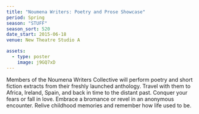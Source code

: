 ```yaml
---
title: "Noumena Writers: Poetry and Prose Showcase"
period: Spring
season: "STUFF"
season_sort: 520
date_start: 2015-06-18
venue: New Theatre Studio A

assets:
  - type: poster
    image: j9GQ7xD
---
```


Members of the Noumena Writers Collective will perform poetry and short fiction extracts from their freshly launched anthology. Travel with them to Africa, Ireland, Spain, and back in time to the distant past. Conquer your fears or fall in love. Embrace a bromance or revel in an anonymous encounter. Relive childhood memories and remember how life used to be.
